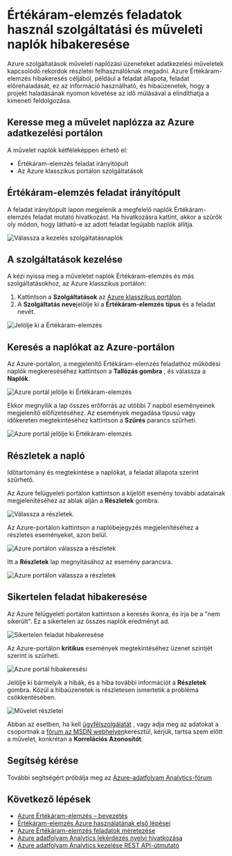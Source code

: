 <properties 
    pageTitle="Hibakeresési művelettel és szolgáltatás naplózza a Értékáram-elemzés |} Microsoft Azure" 
    description="Ennek használata Értékáram-elemzés művelet naplók" 
    keywords="szolgáltatás a naplók"
    services="stream-analytics" 
    documentationCenter="" 
    authors="jeffstokes72" 
    manager="jhubbard" 
    editor="cgronlun"/>

<tags 
    ms.service="stream-analytics" 
    ms.devlang="na" 
    ms.topic="article" 
    ms.tgt_pltfrm="na" 
    ms.workload="data-services" 
    ms.date="09/26/2016" 
    ms.author="jeffstok"/>

# <a name="debug-stream-analytics-jobs-using-service-and-operation-logs"></a>Értékáram-elemzés feladatok használ szolgáltatási és műveleti naplók hibakeresése

Azure szolgáltatások műveleti naplózási üzeneteket adatkezelési műveletek kapcsolódó rekordok részletei felhasználóknak megadni. Azure Értékáram-elemzés hibakeresés céljából, például a feladat állapota, feladat előrehaladását, ez az információ használható, és hibaüzenetek, hogy a projekt haladásának nyomon követése az idő múlásával a elindíthatja a kimeneti feldolgozása.

## <a name="find-operation-logs-in-the-azure-management-portal"></a>Keresse meg a művelet naplózza az Azure adatkezelési portálon

A művelet naplók kétféleképpen érhető el:  

- Értékáram-elemzés feladat irányítópult  
- Az Azure klasszikus portálon szolgáltatások  

## <a name="dashboard-of-the-stream-analytics-job"></a>Értékáram-elemzés feladat irányítópult

A feladat irányítópult lapon megjelenik a megfelelő naplók Értékáram-elemzés feladat mutató hivatkozást. Ha hivatkozásra kattint, akkor a szűrők oly módon, hogy látható-e az adott feladat legújabb naplók állítja.

  ![Válassza a kezelés szolgáltatásnaplók](./media/stream-analytics-operation-logs/01-stream-analytics-operation-logs.png)  

## <a name="management-services"></a>A szolgáltatások kezelése

A kézi nyissa meg a műveletet naplók Értékáram-elemzés és más szolgáltatásokhoz, az Azure klasszikus portálon:

1.  Kattintson a **Szolgáltatások** az [Azure klasszikus portálon](https://manage.windowsazure.com).
2.  A **Szolgáltatás neve**jelölje ki a **Értékáram-elemzés** **típus** és a feladat nevét.  

  ![Jelölje ki a Értékáram-elemzés](./media/stream-analytics-operation-logs/02-stream-analytics-operation-logs.png)  

## <a name="find-audit-logs-in-the-azure-portal"></a>Keresés a naplókat az Azure-portálon ##

Az Azure-portálon, a megjelenítő Értékáram-elemzés feladathoz működési naplók megkereséséhez kattintson a **Tallózás gombra** , és válassza a **Naplók**.

  ![Azure portál jelölje ki Értékáram-elemzés](./media/stream-analytics-operation-logs/06-stream-analytics-operation-logs.png)  

Ekkor megnyílik a lap összes erőforrás az utóbbi 7 napból eseményeinek megjelenítő előfizetéséhez.  Az események megadása típusú vagy időkereten megtekintéséhez kattintson a **Szűrés** parancs szűrheti.

  ![Azure portál jelölje ki Értékáram-elemzés](./media/stream-analytics-operation-logs/07-stream-analytics-operation-logs.png)  

## <a name="get-log-details"></a>Részletek a napló

Időtartomány és megtekintése a naplókat, a feladat állapota szerint szűrhető.

Az Azure felügyeleti portálon kattintson a kijelölt esemény további adatainak megjelenítéséhez az ablak alján a **Részletek** gombra. 

  ![Válassza a részletek.](./media/stream-analytics-operation-logs/03-stream-analytics-operation-logs.png)  

Az Azure-portálon kattintson a naplóbejegyzés megjelenítéséhez a részletes eseményeket, azon belül.

  ![Azure portálon válassza a részletek](./media/stream-analytics-operation-logs/08-stream-analytics-operation-logs.png)  

Itt a **Részletek** lap megnyitásához az esemény parancsra.

  ![Azure portálon válassza a részletek](./media/stream-analytics-operation-logs/09-stream-analytics-operation-logs.png)  

## <a name="debug-a-failed-job"></a>Sikertelen feladat hibakeresése

Az Azure felügyeleti portálon kattintson a keresés ikonra, és írja be a "nem sikerült". Ez a sikertelen az összes naplók eredményt ad. 

  ![Sikertelen feladat hibakeresése](./media/stream-analytics-operation-logs/04-stream-analytics-operation-logs.png)  

Az Azure-portálon **kritikus** események megtekintéséhez üzenet szintjét szerint is szűrheti.

  ![Azure portál hibakeresési](./media/stream-analytics-operation-logs/10-stream-analytics-operation-logs.png)  

Jelölje ki bármelyik a hibák, és a hiba további információt a **Részletek** gombra.  Közül a hibaüzenetek is részletesen ismertetik a probléma csökkentésében. 

  ![Művelet részletei](./media/stream-analytics-operation-logs/05-stream-analytics-operation-logs.png)  

Abban az esetben, ha kell [ügyfélszolgálatát](https://azure.microsoft.com/support/options/) , vagy adja meg az adatokat a csoportnak a [fórum az MSDN webhelyen](https://social.msdn.microsoft.com/Forums/en-US/home?forum=AzureStreamAnalytics)keresztül, kérjük, tartsa szem előtt a művelet, konkrétan a **Korrelációs Azonosítót**. 

## <a name="get-help"></a>Segítség kérése
További segítségért próbálja meg az [Azure-adatfolyam Analytics-fórum](https://social.msdn.microsoft.com/Forums/en-US/home?forum=AzureStreamAnalytics)

## <a name="next-steps"></a>Következő lépések

- [Azure Értékáram-elemzés – bevezetés](stream-analytics-introduction.md)
- [Értékáram-elemzés Azure használatának első lépései](stream-analytics-get-started.md)
- [Azure Értékáram-elemzés feladatok méretezése](stream-analytics-scale-jobs.md)
- [Azure adatfolyam Analytics lekérdezés nyelvi hivatkozása](https://msdn.microsoft.com/library/azure/dn834998.aspx)
- [Azure adatfolyam Analytics kezelése REST API-útmutató](https://msdn.microsoft.com/library/azure/dn835031.aspx)
